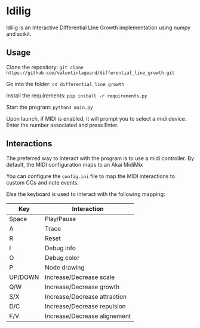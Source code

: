 # Idilig

Idilig is an Interactive DIfferential LIne Growth implementation using numpy and scikit.

## Usage

Clone the repository: `git clone https://github.com/valentinlageard/differential_line_growth.git`

Go into the folder: `cd differential_line_growth`

Install the requirements: `pip install -r requirements.py`

Start the program: `python3 main.py`

Upon launch, if MIDI is enabled, it will prompt you to select a midi device. Enter the number associated and press Enter.

## Interactions

The preferred way to interact with the program is to use a midi controller. By default, the MIDI configuration maps to an Akai MidiMix

You can configure the `config.ini` file to map the MIDI interactions to custom CCs and note events.

Else the keyboard is used to interact with the following mapping:

Key|Interaction
-|-
Space|Play/Pause
A|Trace
R|Reset
I|Debug info
O|Debug color
P|Node drawing
UP/DOWN|Increase/Decrease scale
Q/W|Increase/Decrease growth
S/X|Increase/Decrease attraction
D/C|Increase/Decrease repulsion
F/V|Increase/Decrease alignement